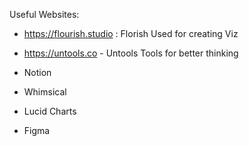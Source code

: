 Useful Websites: 

- https://flourish.studio : Florish
Used for creating Viz

- https://untools.co - Untools
Tools for better thinking

- Notion
- Whimsical
- Lucid Charts
- Figma
